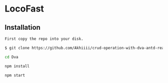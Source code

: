 # LocoFast


## Installation

```bash
First copy the repo into your disk.

$ git clone https://github.com/Akhiiii/crud-operation-with-dva-antd-react.github.io.git Dva

cd Dva

npm install

npm start   
```
```
